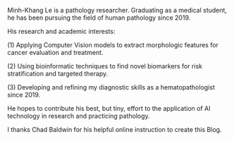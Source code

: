 Minh-Khang Le is a pathology researcher. Graduating as a medical student, he has been pursuing the field of human pathology since 2019. 


His research and academic interests:


(1) Applying Computer Vision models to extract morphologic features for cancer evaluation and treatment.


(2) Using bioinformatic techniques to find novel biomarkers for risk stratification and targeted therapy.


(3) Developing and refining my diagnostic skills as a hematopathologist since 2019.


He hopes to contribute his best, but tiny, effort to the application of AI technology in research and practicing pathology.


I thanks Chad Baldwin for his helpful online instruction to create this Blog.
